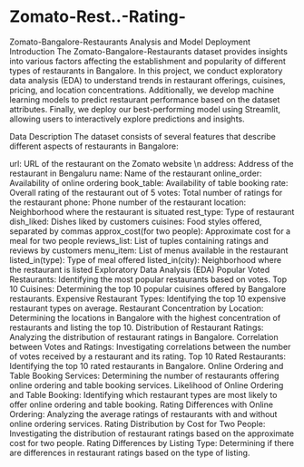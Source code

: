 # Zomato-Rest..-Rating-
Zomato-Bangalore-Restaurants Analysis and Model Deployment
Introduction
The Zomato-Bangalore-Restaurants dataset provides insights into various factors affecting the establishment and popularity of different types of restaurants in Bangalore. In this project, we conduct exploratory data analysis (EDA) to understand trends in restaurant offerings, cuisines, pricing, and location concentrations. Additionally, we develop machine learning models to predict restaurant performance based on the dataset attributes. Finally, we deploy our best-performing model using Streamlit, allowing users to interactively explore predictions and insights.

Data Description
The dataset consists of several features that describe different aspects of restaurants in Bangalore:

url: URL of the restaurant on the Zomato website \n
address: Address of the restaurant in Bengaluru
name: Name of the restaurant
online_order: Availability of online ordering
book_table: Availability of table booking
rate: Overall rating of the restaurant out of 5
votes: Total number of ratings for the restaurant
phone: Phone number of the restaurant
location: Neighborhood where the restaurant is situated
rest_type: Type of restaurant
dish_liked: Dishes liked by customers
cuisines: Food styles offered, separated by commas
approx_cost(for two people): Approximate cost for a meal for two people
reviews_list: List of tuples containing ratings and reviews by customers
menu_item: List of menus available in the restaurant
listed_in(type): Type of meal offered
listed_in(city): Neighborhood where the restaurant is listed
Exploratory Data Analysis (EDA)
Popular Voted Restaurants: Identifying the most popular restaurants based on votes.
Top 10 Cuisines: Determining the top 10 popular cuisines offered by Bangalore restaurants.
Expensive Restaurant Types: Identifying the top 10 expensive restaurant types on average.
Restaurant Concentration by Location: Determining the locations in Bangalore with the highest concentration of restaurants and listing the top 10.
Distribution of Restaurant Ratings: Analyzing the distribution of restaurant ratings in Bangalore.
Correlation between Votes and Ratings: Investigating correlations between the number of votes received by a restaurant and its rating.
Top 10 Rated Restaurants: Identifying the top 10 rated restaurants in Bangalore.
Online Ordering and Table Booking Services: Determining the number of restaurants offering online ordering and table booking services.
Likelihood of Online Ordering and Table Booking: Identifying which restaurant types are most likely to offer online ordering and table booking.
Rating Differences with Online Ordering: Analyzing the average ratings of restaurants with and without online ordering services.
Rating Distribution by Cost for Two People: Investigating the distribution of restaurant ratings based on the approximate cost for two people.
Rating Differences by Listing Type: Determining if there are differences in restaurant ratings based on the type of listing.
